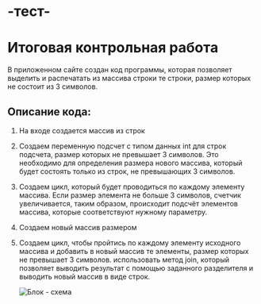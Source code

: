 
# -тест-
# Итоговая контрольная работа
В приложенном сайте создан код программы, которая позволяет выделить и распечатать из массива строки те строки, размер которых не состоит из 3 символов.
## Описание кода:
1. На входе создается массив из строк
2. Создаем переменную подсчет с типом данных int для строк подсчета, размер которых не превышает 3 символов. Это необходимо для определения размера нового массива, который будет состоять только из строк, не превышающих 3 символов.
3. Создаем цикл, который будет проводиться по каждому элементу массива. Если размер элемента не больше 3 символов, счетчик увеличивается, таким образом, происходит подсчёт элементов массива, которые соответствуют нужному параметру.
4. Создаем новый массив размером
5. Создаем цикл, чтобы пройтись по каждому элементу исходного массива и добавить в новый массив те элементы, размер которых не превышает 3 символов. использовать метод join, который позволяет выводить результат с помощью заданного разделителя и выводить новый массив в виде строк.

   <image src="\Блок - схема.jpeg" alt="Блок - схема">

